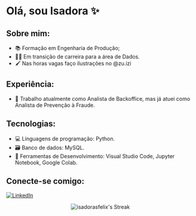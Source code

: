 # Olá, sou Isadora ✨ 


## Sobre mim:

- 📚 Formação em Engenharia de Produção;
- 👨‍💻 Em transição de carreira para a área de Dados.
- 🖌️ Nas horas vagas faço ilustrações no @zu.izi

## Experiência:
- 📖 Trabalho atualmente como Analista de Backoffice, mas já atuei como Analista de Prevenção à Fraude.

## Tecnologias:
- 💻 Linguagens de programação: Python.
- 🗃️ Banco de dados: MySQL.
- 🧰 Ferramentas de Desenvolvimento: Visual Studio Code, Jupyter Notebook, Google Colab.

## Conecte-se comigo:

[![LinkedIn](https://img.shields.io/badge/LinkedIn-000?style=for-the-badge&logo=linkedin&logoColor=0E76A8)](https://www.linkedin.com/in/isadorasfelix/) 


<div align="center"> 
  
<!--
![isadorasfelix's Stats](https://github-readme-stats.vercel.app/api?username=isadorasfelix&theme=midnight-purple&show_icons=true&hide_border=true&count_private=true) 
-->

![isadorasfelix's Streak](https://github-readme-streak-stats.herokuapp.com/?user=isadorasfelix&theme=midnight-purple&hide_border=true)

</div>
